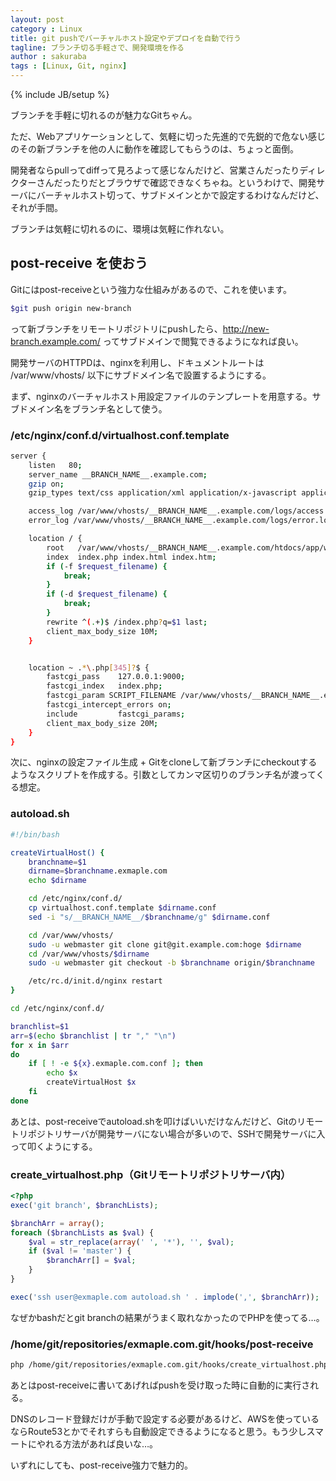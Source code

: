 ```yaml
---
layout: post
category : Linux
title: git pushでバーチャルホスト設定やデプロイを自動で行う
tagline: ブランチ切る手軽さで、開発環境を作る
author : sakuraba
tags : [Linux, Git, nginx]
---
```

{% include JB/setup %}

ブランチを手軽に切れるのが魅力なGitちゃん。

ただ、Webアプリケーションとして、気軽に切った先進的で先鋭的で危ない感じのその新ブランチを他の人に動作を確認してもらうのは、ちょっと面倒。

開発者ならpullってdiffって見ろよって感じなんだけど、営業さんだったりディレクターさんだったりだとブラウザで確認できなくちゃね。というわけで、開発サーバにバーチャルホスト切って、サブドメインとかで設定するわけなんだけど、それが手間。

ブランチは気軽に切れるのに、環境は気軽に作れない。

## post-receive を使おう

Gitにはpost-receiveという強力な仕組みがあるので、これを使います。

```bash
$git push origin new-branch
```
って新ブランチをリモートリポジトリにpushしたら、http://new-branch.example.com/ ってサブドメインで閲覧できるようになれば良い。

開発サーバのHTTPDは、nginxを利用し、ドキュメントルートは /var/www/vhosts/ 以下にサブドメイン名で設置するようにする。

まず、nginxのバーチャルホスト用設定ファイルのテンプレートを用意する。サブドメイン名をブランチ名として使う。

### /etc/nginx/conf.d/virtualhost.conf.template

```bash
server {
    listen   80;
    server_name __BRANCH_NAME__.example.com;
    gzip on;
    gzip_types text/css application/xml application/x-javascript application/json;

    access_log /var/www/vhosts/__BRANCH_NAME__.example.com/logs/access.log;
    error_log /var/www/vhosts/__BRANCH_NAME__.example.com/logs/error.log;

    location / {
        root   /var/www/vhosts/__BRANCH_NAME__.example.com/htdocs/app/webroot/;
        index  index.php index.html index.htm;
        if (-f $request_filename) {
            break;
        }
        if (-d $request_filename) {
            break;
        }
        rewrite ^(.+)$ /index.php?q=$1 last;
        client_max_body_size 10M;
    }


    location ~ .*\.php[345]?$ {
        fastcgi_pass    127.0.0.1:9000;
        fastcgi_index   index.php;
        fastcgi_param SCRIPT_FILENAME /var/www/vhosts/__BRANCH_NAME__.example.com/htdocs/app/webroot$fastcgi_script_name;
        fastcgi_intercept_errors on;
        include         fastcgi_params;
        client_max_body_size 20M;
    }
}
```

次に、nginxの設定ファイル生成 + Gitをcloneして新ブランチにcheckoutするようなスクリプトを作成する。引数としてカンマ区切りのブランチ名が渡ってくる想定。

### autoload.sh

```bash
#!/bin/bash

createVirtualHost() {
    branchname=$1
    dirname=$branchname.exmaple.com
    echo $dirname

    cd /etc/nginx/conf.d/
    cp virtualhost.conf.template $dirname.conf
    sed -i "s/__BRANCH_NAME__/$branchname/g" $dirname.conf

    cd /var/www/vhosts/
    sudo -u webmaster git clone git@git.example.com:hoge $dirname
    cd /var/www/vhosts/$dirname
    sudo -u webmaster git checkout -b $branchname origin/$branchname

    /etc/rc.d/init.d/nginx restart
}

cd /etc/nginx/conf.d/

branchlist=$1
arr=$(echo $branchlist | tr "," "\n")
for x in $arr
do
    if [ ! -e ${x}.exmaple.com.conf ]; then
        echo $x
        createVirtualHost $x
    fi
done
```

あとは、post-receiveでautoload.shを叩けばいいだけなんだけど、Gitのリモートリポジトリサーバが開発サーバにない場合が多いので、SSHで開発サーバに入って叩くようにする。

### create_virtualhost.php（Gitリモートリポジトリサーバ内）

```php
<?php
exec('git branch', $branchLists);

$branchArr = array();
foreach ($branchLists as $val) {
	$val = str_replace(array(' ', '*'), '', $val);
	if ($val != 'master') {
		$branchArr[] = $val;
	}
}

exec('ssh user@exmaple.com autoload.sh ' . implode(',', $branchArr));
```

なぜかbashだとgit branchの結果がうまく取れなかったのでPHPを使ってる…。

### /home/git/repositories/exmaple.com.git/hooks/post-receive

```bash
php /home/git/repositories/exmaple.com.git/hooks/create_virtualhost.php &
```

あとはpost-receiveに書いてあげればpushを受け取った時に自動的に実行される。

DNSのレコード登録だけが手動で設定する必要があるけど、AWSを使っているならRoute53とかでそれすらも自動設定できるようになると思う。もう少しスマートにやれる方法があれば良いな…。

いずれにしても、post-receive強力で魅力的。